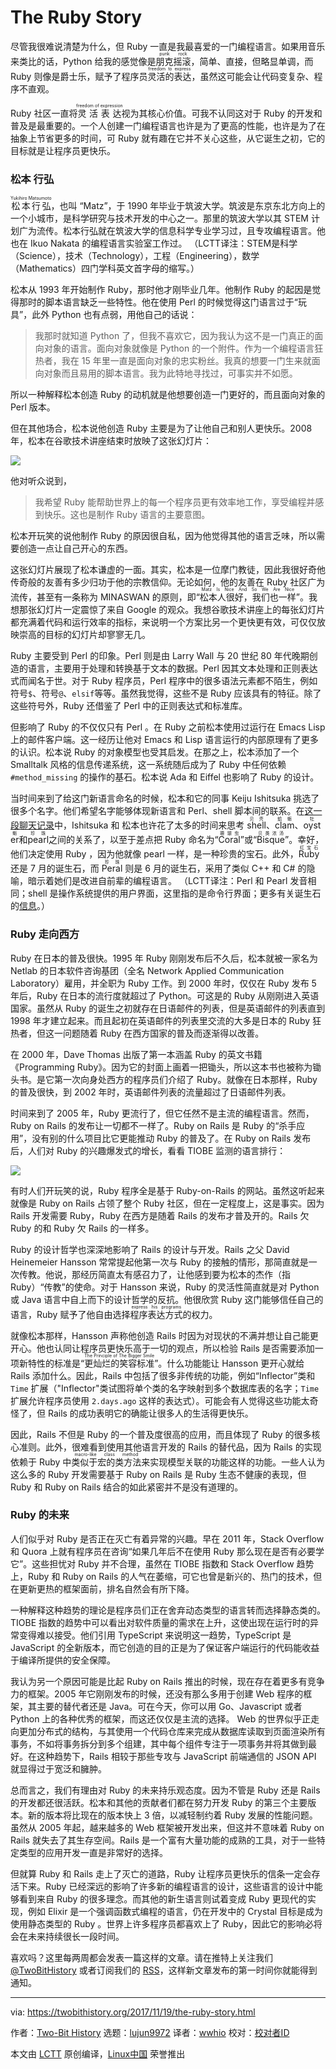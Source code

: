 The Ruby Story
======
尽管我很难说清楚为什么，但 Ruby 一直是我最喜爱的一门编程语言。如果用音乐来类比的话，Python 给我的感觉像是<ruby>朋克摇滚<rt>punk rock</rt></ruby>，简单、直接，但略显单调，而 Ruby 则像是爵士乐，赋予了程序员<ruby>灵活的表达<rt>freedom to express</rt></ruby>，虽然这可能会让代码变复杂、程序不直观。

Ruby 社区一直将<ruby>灵活表达<rt>freedom of expression</rt></ruby>视为其核心价值。可我不认同这对于 Ruby 的开发和普及是最重要的。一个人创建一门编程语言也许是为了更高的性能，也许是为了在抽象上节省更多的时间，可 Ruby 就有趣在它并不关心这些，从它诞生之初，它的目标就是让程序员更快乐。

### 松本 行弘

<ruby>松本行弘<rt>Yukihiro Matsumoto</rt></ruby>，也叫 “Matz”，于 1990 年毕业于筑波大学。筑波是东京东北方向上的一个小城市，是科学研究与技术开发的中心之一。那里的筑波大学以其 STEM 计划广为流传。松本行弘就在筑波大学的信息科学专业学习过，且专攻编程语言。他也在 Ikuo Nakata 的编程语言实验室工作过。
（LCTT译注：STEM是科学（Science），技术（Technology），工程（Engineering），数学（Mathematics）四门学科英文首字母的缩写。）

松本从 1993 年开始制作 Ruby，那时他才刚毕业几年。他制作 Ruby 的起因是觉得那时的脚本语言缺乏一些特性。他在使用 Perl 的时候觉得这门语言过于“玩具”，此外 Python 也有点弱，用他自己的话说：

> 我那时就知道 Python 了，但我不喜欢它，因为我认为这不是一门真正的面向对象的语言。面向对象就像是 Python 的一个附件。作为一个编程语言狂热者，我在 15 年里一直是面向对象的忠实粉丝。我真的想要一门生来就面向对象而且易用的脚本语言。我为此特地寻找过，可事实并不如愿。

所以一种解释松本创造 Ruby 的动机就是他想要创造一门更好的，而且面向对象的 Perl 版本。

但在其他场合，松本说他创造 Ruby 主要是为了让他自己和别人更快乐。2008 年，松本在谷歌技术讲座结束时放映了这张幻灯片：

![][1]

他对听众说到，

> 我希望 Ruby 能帮助世界上的每一个程序员更有效率地工作，享受编程并感到快乐。这也是制作 Ruby 语言的主要意图。

松本开玩笑的说他制作 Ruby 的原因很自私，因为他觉得其他的语言乏味，所以需要创造一点让自己开心的东西。

这张幻灯片展现了松本谦虚的一面。其实，松本是一位摩门教徒，因此我很好奇他传奇般的友善有多少归功于他的宗教信仰。无论如何，他的友善在 Ruby 社区广为流传，甚至有一条称为 MINASWAN 的原则，即“<ruby>松本人很好，我们也一样<rt>Matz Is Nice And So We Are Nice</rt></ruby>”。我想那张幻灯片一定震惊了来自 Google 的观众。我想谷歌技术讲座上的每张幻灯片都充满着代码和运行效率的指标，来说明一个方案比另一个更快更有效，可仅仅放映崇高的目标的幻灯片却寥寥无几。

Ruby 主要受到 Perl 的印象。Perl 则是由 Larry Wall 与 20 世纪 80 年代晚期创造的语言，主要用于处理和转换基于文本的数据。Perl 因其文本处理和正则表达式而闻名于世。对于 Ruby 程序员，Perl 程序中的很多语法元素都不陌生，例如符号`$`、符号`@`、`elsif`等等。虽然我觉得，这些不是 Ruby 应该具有的特征。除了这些符号外，Ruby 还借鉴了 Perl 中的正则表达式和标准库。

但影响了 Ruby 的不仅仅只有 Perl 。在 Ruby 之前松本使用过运行在 Emacs Lisp 上的邮件客户端。这一经历让他对 Emacs 和 Lisp 语言运行的内部原理有了更多的认识。松本说 Ruby 的对象模型也受其启发。在那之上，松本添加了一个 Smalltalk 风格的信息传递系统，这一系统随后成为了 Ruby 中任何依赖 `#method_missing` 的操作的基石。松本说 Ada 和 Eiffel 也影响了 Ruby 的设计。

当时间来到了给这门新语言命名的时候，松本和它的同事 Keiju Ishitsuka 挑选了很多个名字。他们希望名字能够体现新语言和 Perl、shell 脚本间的联系。在[这一段聊天记录][2]中，Ishitsuka 和 松本也许花了太多的时间来思考 <ruby>shell<rt>贝壳</rt></ruby>、<ruby>clam<rt>蛤蛎</rt></ruby>、<ruby>oyster<rt>牡蛎</rt></ruby>和<ruby>pearl<rt>珍珠</rt></ruby>之间的关系了，以至于差点把 Ruby 命名为“<ruby>Coral<rt>珊瑚虫</rt></ruby>”或“<ruby>Bisque<rt>贝类浓汤</rt></ruby>”。幸好，他们决定使用 Ruby ，因为他就像 pearl 一样，是一种珍贵的宝石。此外，<ruby>Ruby<rt>红宝石</rt></ruby> 还是 7 月的诞生石，而 <ruby>Peral<rt>珍珠</rt></ruby> 则是 6 月的诞生石，采用了类似 C++ 和 C# 的隐喻，暗示着她们是改进自前辈的编程语言。
（LCTT译注：Perl 和 Pearl 发音相同；shell 是操作系统提供的用户界面，这里指的是命令行界面；更多有关诞生石的[信息](https://zh.wikipedia.org/zh-hans/%E8%AA%95%E7%94%9F%E7%9F%B3)。）

### Ruby 走向西方

Ruby 在日本的普及很快。1995 年 Ruby 刚刚发布后不久后，松本就被一家名为 Netlab 的日本软件咨询基团（全名 Network Applied Communication Laboratory）雇用，并全职为 Ruby 工作。到 2000 年时，仅仅在 Ruby 发布 5 年后，Ruby 在日本的流行度就超过了 Python。可这是的 Ruby 从刚刚进入英语国家。虽然从 Ruby 的诞生之初就存在日语邮件的列表，但是英语邮件的列表直到 1998 年才建立起来。而且起初在英语邮件的列表里交流的大多是日本的 Ruby 狂热者，但这一问题随着 Ruby 在西方国家的普及而逐渐得以改善。

在 2000 年，Dave Thomas 出版了第一本涵盖 Ruby 的英文书籍《Programming Ruby》。因为它的封面上画着一把锄头，所以这本书也被称为锄头书。是它第一次向身处西方的程序员们介绍了 Ruby。就像在日本那样，Ruby 的普及很快，到 2002 年时，英语邮件列表的流量超过了日语邮件列表。

时间来到了 2005 年，Ruby 更流行了，但它任然不是主流的编程语言。然而，Ruby on Rails 的发布让一切都不一样了。Ruby on Rails 是 Ruby 的“杀手应用”，没有别的什么项目比它更能推动 Ruby 的普及了。在 Ruby on Rails 发布后，人们对 Ruby 的兴趣爆发式的增长，看看 TIOBE 监测的语言排行：

![][3]

有时人们开玩笑的说，Ruby 程序全是基于 Ruby-on-Rails 的网站。虽然这听起来就像是 Ruby on Rails 占领了整个 Ruby 社区，但在一定程度上，这是事实。因为 Rails 开发需要 Ruby，Ruby 在西方是随着 Rails 的发布才普及开的。Rails 欠 Ruby 的和 Ruby 欠 Rails 的一样多。

Ruby 的设计哲学也深深地影响了 Rails 的设计与开发。Rails 之父 David Heinemeier Hansson 常常提起他第一次与 Ruby 的接触的情形，那简直就是一次传教。他说，那经历简直太有感召力了，让他感到要为松本的杰作（指 Ruby）“传教”的使命。对于 Hansson 来说，Ruby 的灵活性简直就是对 Python 或 Java 语言中自上而下的设计哲学的反抗。他很欣赏 Ruby 这门能够信任自己的语言，Ruby 赋予了他自由选择<ruby>程序表达方式<rt>express his programs</rt></ruby>的权力。

就像松本那样，Hansson 声称他创造 Rails 时因为对现状的不满并想让自己能更开心。他也认同让程序员更快乐高于一切的观点，所以检验 Rails 是否需要添加一项新特性的标准是“<ruby>更灿烂的笑容标准<rt>The Principle of The Bigger Smile</rt></ruby>”。什么功能能让 Hansson 更开心就给 Rails 添加什么。因此，Rails 中包括了很多非传统的功能，例如“Inflector”类和 `Time` 扩展（"Inflector"类试图将单个类的名字映射到多个数据库表的名字；`Time` 扩展允许程序员使用 `2.days.ago` 这样的表达式）。可能会有人觉得这些功能太奇怪了，但 Rails 的成功表明它的确能让很多人的生活得更快乐。

因此，Rails 不但是 Ruby 的一个普及度很高的应用，而且体现了 Ruby 的很多核心准则。此外，很难看到使用其他语言开发的 Rails 的替代品，因为 Rails 的实现依赖于 Ruby 中<ruby>类似于宏的类方法<rt>macro-like class method</rt></ruby>来实现模型关联的功能这样的功能。一些人认为这么多的 Ruby 开发需要基于 Ruby on Rails 是 Ruby 生态不健康的表现，但 Ruby 和 Ruby on Rails 结合的如此紧密并不是没有道理的。

### Ruby 的未来

人们似乎对 Ruby 是否正在灭亡有着异常的兴趣。早在 2011 年，Stack Overflow 和 Quora 上就有程序员在咨询“如果几年后不在使用 Ruby 那么现在是否有必要学它”。这些担忧对 Ruby 并不合理，虽然在 TIOBE 指数和 Stack Overflow 趋势上，Ruby 和 Ruby on Rails 的人气在萎缩，可它也曾是新兴的、热门的技术，但在更新更热的框架面前，排名自然会有所下降。

一种解释这种趋势的理论是程序员们正在舍弃动态类型的语言转而选择静态类的。TIOBE 指数的趋势中可以看出对软件质量的需求在上升，这使出现在运行时的异常变得难以接受。他们引用 TypeScript 来说明这一趋势，TypeScript 是 JavaScript 的全新版本，而它创造的目的正是为了保证客户端运行的代码能收益于编译所提供的安全保障。

我认为另一个原因可能是比起 Ruby on Rails 推出的时候，现在存在着更多有竞争力的框架。2005 年它刚刚发布的时候，还没有那么多用于创建 Web 程序的框架，其主要的替代者还是 Java。可在今天，你可以用 Go、Javascript 或者 Python 上的各种优秀的框架，而这还仅仅是主流的选择。 Web 的世界似乎正走向更加分布式的结构，与其使用一个代码仓库来完成从数据库读取到页面渲染所有事务，不如将事务拆分到多个组建，其中每个组件专注于一项事务并将其做到最好。在这种趋势下，Rails 相较于那些专攻与 JavaScript 前端通信的 JSON API 就显得过于宽泛和臃肿。

总而言之，我们有理由对 Ruby 的未来持乐观态度。因为不管是 Ruby 还是 Rails 的开发都还很活跃。松本和其他的贡献者们都在努力开发 Ruby 的第三个主要版本。新的版本将比现在的版本快上 3 倍，以减轻制约着 Ruby 发展的性能问题。虽然从 2005 年起，越来越多的 Web 框架被开发出来，但这并不意味着 Ruby on Rails 就失去了其生存空间。Rails 是一个富有大量功能的成熟的工具，对于一些特定类型的应用开发一直是非常好的选择。

但就算 Ruby 和 Rails 走上了灭亡的道路，Ruby 让程序员更快乐的信条一定会存活下来。Ruby 已经深远的影响了许多新的编程语言的设计，这些语言的设计中能够看到来自 Ruby 的很多理念。而其他的新生语言则试着变成 Ruby 更现代的实现，例如 Elixir 是一个强调函数式编程的语言，仍在开发中的 Crystal 目标是成为使用静态类型的 Ruby 。世界上许多程序员都喜欢上了 Ruby，因此它的影响必将会在未来持续很长一段时间。

喜欢吗？这里每两周都会发表一篇这样的文章。请在推特上关注我们 [@TwoBitHistory][4] 或者订阅我们的 [RSS][5]，这样新文章发布的第一时间你就能得到通知。

--------------------------------------------------------------------------------

via: https://twobithistory.org/2017/11/19/the-ruby-story.html

作者：[Two-Bit History][a]
选题：[lujun9972][b]
译者：[wwhio](https://github.com/wwhio)
校对：[校对者ID](https://github.com/校对者ID)

本文由 [LCTT](https://github.com/LCTT/TranslateProject) 原创编译，[Linux中国](https://linux.cn/) 荣誉推出

[a]: https://twobithistory.org
[b]: https://github.com/lujun9972
[1]: https://twobithistory.org/images/matz.png
[2]: http://blade.nagaokaut.ac.jp/cgi-bin/scat.rb/ruby/ruby-talk/88819
[3]: https://twobithistory.org/images/tiobe_ruby.png
[4]: https://twitter.com/TwoBitHistory
[5]: https://twobithistory.org/feed.xml
